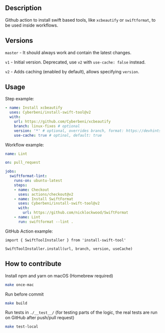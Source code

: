 ## Description

Github action to install swift based tools, like `xcbeautify` or `swiftformat`, to be used inside workflows.

## Versions

`master` - It should always work and contain the latest changes.

`v1` - Initial version. Deprecated, use `v2` with `use-cache: false` instead.

`v2` - Adds caching (enabled by default), allows specifying `version`.

## Usage

Step example:
```yaml
- name: Install xcbeautify
  uses: Cyberbeni/install-swift-tool@v2
  with:
    url: https://github.com/Cyberbeni/xcbeautify
    branch: linux-fixes # optional
    version: '*' # optional, overrides branch, format: https://devhints.io/semver
    use-cache: true # optinal, default: true
```

Workflow example:
```yaml
name: Lint

on: pull_request

jobs:
  swiftformat-lint:
    runs-on: ubuntu-latest
    steps:
    - name: Checkout
      uses: actions/checkout@v2
    - name: Install SwiftFormat
      uses: Cyberbeni/install-swift-tool@v2
      with:
        url: https://github.com/nicklockwood/SwiftFormat
    - name: Lint
      run: swiftformat --lint .
```

GitHub Action example:
```tsx
import { SwiftToolInstaller } from 'install-swift-tool'

SwiftToolInstaller.install(url, branch, version, useCache)
```

## How to contribute

Install npm and yarn on macOS (Homebrew required)
```bash
make once-mac
```

Run before commit
```bash
make build
```

Run tests in `./__test__/` (for testing parts of the logic, the real tests are run on GitHub after push/pull request)
```bash
make test-local
```
